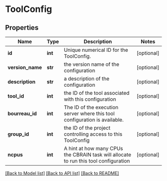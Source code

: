 # ToolConfig

## Properties
Name | Type | Description | Notes
------------ | ------------- | ------------- | -------------
**id** | **int** | Unique numerical ID for the ToolConfig. | [optional] 
**version_name** | **str** | the version name of the configuration | [optional] 
**description** | **str** | a description of the configuration | [optional] 
**tool_id** | **int** | the ID of the tool associated with this configuration | [optional] 
**bourreau_id** | **int** | The ID of the execution server where this tool configuration is available.  | [optional] 
**group_id** | **int** | the ID of the project controlling access to this ToolConfig | [optional] 
**ncpus** | **int** | A hint at how many CPUs the CBRAIN task will allocate to run this tool configuration  | [optional] 

[[Back to Model list]](../README.md#documentation-for-models) [[Back to API list]](../README.md#documentation-for-api-endpoints) [[Back to README]](../README.md)



